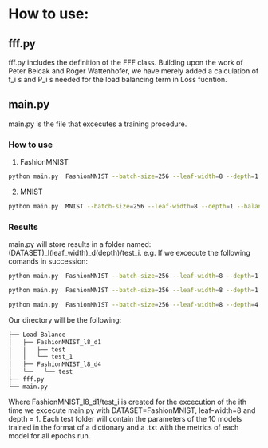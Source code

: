 # How to use:

## fff.py 
fff.py includes the definition of the FFF class. Building upon the work of Peter Belcak and Roger Wattenhofer, we have merely added a calculation of f_i s and P_i s needed 
for the load balancing term in Loss fucntion.

## main.py
main.py is the file that excecutes a training procedure. 
### How to use
1. FashionMNIST
```sh
python main.py  FashionMNIST --batch-size=256 --leaf-width=8 --depth=1 --balance-epochs=300 --hard-epochs=300 --runs=10
```

2. MNIST
```sh
python main.py  MNIST --batch-size=256 --leaf-width=8 --depth=1 --balance-epochs=300 --hard-epochs=300 --runs=10
```

### Results
main.py will store results in a folder named: (DATASET)_l(leaf_width)_d(depth)/test_i. 
e.g.
If we excecute the following comands in succession:
```sh
python main.py  FashionMNIST --batch-size=256 --leaf-width=8 --depth=1 --balance-epochs=300 --hard-epochs=300 --runs=10
```
```sh
python main.py  FashionMNIST --batch-size=256 --leaf-width=8 --depth=1 --balance-epochs=300 --hard-epochs=300 --runs=10
```
```sh
python main.py  FashionMNIST --batch-size=256 --leaf-width=8 --depth=4 --balance-epochs=300 --hard-epochs=300 --runs=10
```
Our directory will be the following:
```bash
├── Load Balance
│   ├── FashionMNIST_l8_d1
│   │   ├── test
│   │   └── test_1
│   ├── FashionMNIST_l8_d4
│   └──   └── test
├── fff.py
└── main.py
```
Where FashionMNIST_l8_d1/test_i is created for the excecution of the ith time we excecute main.py with DATASET=FashionMNIST, leaf-width=8 and depth = 1.
Each test folder will contain the parameters of the 10 models trained in the format of a dictionary and a .txt with the metrics of each model for all epochs run.

